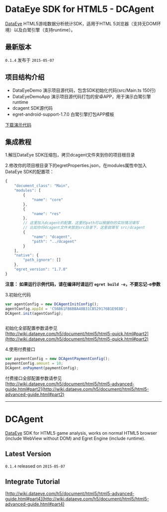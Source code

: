 # DataEye SDK for HTML5 - DCAgent

[DataEye](http://www.dataeye.com/) HTML5游戏数据分析统计SDK，适用于HTML 5浏览器（支持无DOM环境）以及白鹭引擎（支持runtime）。

## 最新版本

`0.1.4` 发布于 `2015-05-07`

## 项目结构介绍

- DataEyeDemo 演示项目源代码，包含SDK初始化代码(src/Main.ts 150行)
- DataEyeDemoApp 演示项目源代码打包的安卓APP，用于演示白鹭引擎runtime
- dcagent SDK源代码
- egret-android-support-1.7.0 白鹭引擎打包APP模板

[下载演示代码](https://github.com/DataEye/dcagent_for_h5/archive/master.zip)

## 集成教程

1.解压DataEye SDK压缩包，拷贝dcagent文件夹到你的项目根目录

2.修改你的项目根目录下的egretProperties.json，在modules属性中加入DataEye SDK的配置项：

```js
{
    "document_class": "Main",
    "modules": [
        {
            "name": "core"
        },
        {
            "name": "res"
        },
        // 这里加入dcagent的配置，这里的path可以根据你的实际情况填写
        // 比如你将dcagent文件夹放到src目录下，这里就填写 src/dcagent
        {
            "name": "dcagent",
            "path": "../dcagent"
        }
    ],
    "native": {
        "path_ignore": []
    },
    "egret_version": "1.7.0"
}
```

**注意： 如果运行示例代码，请在编译时请运行 `egret build -e`，不要忘记-e参数**

3.初始化代码

```js
var agentConfig = new DCAgentInitConfig();
agentConfig.appId = 'C56B61FB6BBA48B31CB529176B1E9E8D';
DCAgent.init(agentConfig);
    
```

初始化全部配置参数请参见 [http://wiki.dataeye.com/h5/document/html5/html5-quick.html#part2](http://wiki.dataeye.com/h5/document/html5/html5-quick.html#part2)

4.使用付费接口

```js
var paymentConfig = new DCAgentPaymentConfig();
paymentConfig.amount = 10;
DCAgent.onPayment(paymentConfig);
```

付费接口全部配置参数请参见 [http://wiki.dataeye.com/h5/document/html5/html5-advanced-guide.html#part2](http://wiki.dataeye.com/h5/document/html5/html5-advanced-guide.html#part2)

----

# DCAgent

[DataEye](http://www.dataeye.com/) SDK for HTML5 game analysis, works on normal HTML5 browser (include WebView without DOM) and Egret Engine (include runtime).

## Latest Version

`0.1.4` released on `2015-05-07`

## Integrate Tutorial

[http://wiki.dataeye.com/h5/document/html5/html5-advanced-guide.html#part4](http://wiki.dataeye.com/h5/document/html5/html5-advanced-guide.html#part4)
